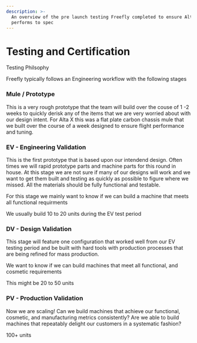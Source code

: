 ```yaml
---
description: >-
  An overview of the pre launch testing Freefly completed to ensure Alta X
  performs to spec
---
```


# Testing and Certification

Testing Philsophy 



Freefly typically follows an Engineering workflow with the following stages

### Mule / Prototype

This is a very rough prototype that the team will build over the couse of 1 -2 weeks to quickly derisk any of the items that we are very worried about with our design intent.  For Alta X this was a flat plate carbon chassis mule that we built over the course of a week designed to ensure flight performance and tuning.  

### EV - Engineering Validation

This is the first prototype that is based upon our intendend design.  Often times we will rapid prototype parts and machine parts for this round in house.  At this stage we are not sure if many of our designs will work and we want to get them built and testing as quickly as possible to figure where we missed.  All the materials should be fully functional and testable. 

For this stage we mainly want to know if we can build a machine that meets all functional requirments

We usually build 10 to 20 units during the EV test period

### DV - Design Validation

This stage will feature one configuration that worked well from our EV testing period and be built with hard tools with production processes that are being refined for mass production.  

We want to know if we can build machines that meet all functional, and cosmetic requirements

This might be 20 to 50 units

### PV - Production Validation

Now we are scaling!  Can we build machines that achieve our functional, cosmetic, and manufacturing metrics consistently?  Are we able to build machines that repeatably delight our customers in a systematic fashion?

100+ units

